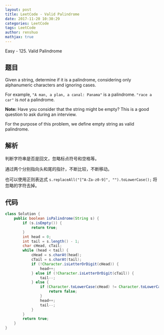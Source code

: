 ```yaml
---
layout: post
title: LeetCode - Valid Palindrome
date: 2017-11-20 10:30:29
categories: LeetCode
tags: LeetCode
author: renshuo
mathjax: true
---
```


Easy - 125. Valid Palindrome

<!--more-->

## 题目

Given a string, determine if it is a palindrome, considering only alphanumeric characters and ignoring cases.

For example,
`"A man, a plan, a canal: Panama"` is a palindrome.
`"race a car"` is *not* a palindrome.

**Note:**
Have you consider that the string might be empty? This is a good question to ask during an interview.

For the purpose of this problem, we define empty string as valid palindrome.

## 解析

判断字符串是否是回文，忽略标点符号和空格等。

通过两个分别指向头和尾的指针，不断比较，不断移动。

也可以使用正则表达式 `s.replaceAll("[^A-Za-z0-9]", "").toLowerCase();` 将忽略的字符去掉。

## 代码

``` java
class Solution {
    public boolean isPalindrome(String s) {
        if (s.isEmpty()) {
            return true;
        }
        int head = 0;
        int tail = s.length() - 1;
        char cHead, cTail;
        while (head < tail) {
            cHead = s.charAt(head);
            cTail = s.charAt(tail);
            if (!Character.isLetterOrDigit(cHead)) {
                head++;
            } else if (!Character.isLetterOrDigit(cTail)) {
                tail--;
            } else {
                if (Character.toLowerCase(cHead) != Character.toLowerCase(cTail)) {
                    return false;
                }
                head++;
                tail--;
            }
        }
        return true;
    }
}
```